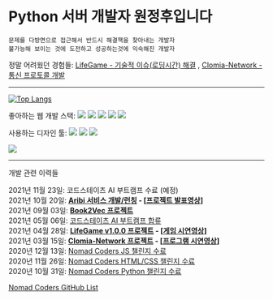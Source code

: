 # Python 서버 개발자 원정후입니다  
```
문제를 다방면으로 접근해서 반드시 해결책을 찾아내는 개발자  
불가능해 보이는 것에 도전하고 성공하는것에 익숙해진 개발자  
```  
정말 어려웠던 경험들: [LifeGame - 기술적 이슈(로딩시간) 해결](https://github.com/clomia/LifeGame/wiki/%EA%B8%B0%EC%88%A0%EC%A0%81-%EC%9D%B4%EC%8A%88) , [Clomia-Network - 통신 프로토콜 개발](https://clomia.notion.site/cbf8c7e77a484323a3d386242178c7cf)  

---
[![Top Langs](https://github-readme-stats.vercel.app/api/top-langs/?username=clomia&hide=Jupyter%20Notebook&layout=compact)](https://github.com/anuraghazra/github-readme-stats)

좋아하는 웹 개발 스택: <img src="https://img.shields.io/badge/Python-3776AB?style=flat-square&logo=Python&logoColor=white"/> <img src="https://img.shields.io/badge/Django-092E20?style=flat-square&logo=Django&logoColor=white"/> <img src="https://img.shields.io/badge/Amazon AWS-232F3E?style=flat-square&logo=Amazon AWS&logoColor=white"/> <img src="https://img.shields.io/badge/JavaScript-F7DF1E?style=flat-square&logo=JavaScript&logoColor=white"/> <img src="https://img.shields.io/badge/CSS3-1572B6?style=flat-square&logo=CSS3&logoColor=white"/>


사용하는 디자인 툴: <img src="https://img.shields.io/badge/Adobe Illustrator-FF9A00?style=flat-square&logo=Adobe Illustrator&logoColor=white"/> <img src="https://img.shields.io/badge/Adobe Photoshop-31A8FF?style=flat-square&logo=Adobe Photoshop&logoColor=white"/> <img src="https://img.shields.io/badge/Adobe Premiere Pro-9999FF?style=flat-square&logo=Adobe Premiere Pro&logoColor=white"/>  

<a href="https://www.youtube.com/channel/UC3hoOpPL4Y3hJjfuoRJr_zw"><img src="https://img.shields.io/badge/YouTube-FF0000?style=flat-square&logo=YouTube&logoColor=white"/></a>

--- 
개발 관련 이력들

2021년 11월 23일: 코드스테이츠 AI 부트캠프 수료 (예정)  
2021년 10월 20일: **[Aribi 서비스 개발/런칭](https://clomia.aribi.community/) - [[프로젝트 발표영상](https://youtu.be/AGE5lyE0TgU)]**  
2021년 09월 03일: **[Book2Vec 프로젝트](https://github.com/clomia/Book2Vec)**  
2021년 05월 06일: [코드스테이츠 AI 부트캠프 합류](https://www.codestates.com/course/ai)  
2021년 04월 28일: **[LifeGame v1.0.0 프로젝트](https://github.com/clomia/LifeGame) - [[게임 시연영상](https://youtu.be/MCcvHmha7Hc)]**  
2021년 03월 15일: **[Clomia-Network 프로젝트](https://github.com/clomia/Clomia-Network) - [[프로그램 시연영상](https://youtu.be/Vqp2ksNoa38)]**  
2020년 12월 13일: [Nomad Coders JS 챌린지 수료](https://nomadcoders.co/certs/ad5f31f6-5cf7-4662-b036-216c6b28a91c)  
2020년 11월 26일: [Nomad Coders HTML/CSS 챌린지 수료](https://nomadcoders.co/certs/26a76bfd-8f67-4ecd-a886-fd64b40a2797)  
2020년 10월 31일: [Nomad Coders Python 챌린지 수료](https://nomadcoders.co/certs/96ae9432-a982-420f-b113-39c9874e30ea)  
  
    
[Nomad Coders GitHub List](https://github.com/nomadcoders/nomadcoders-github-list)  
